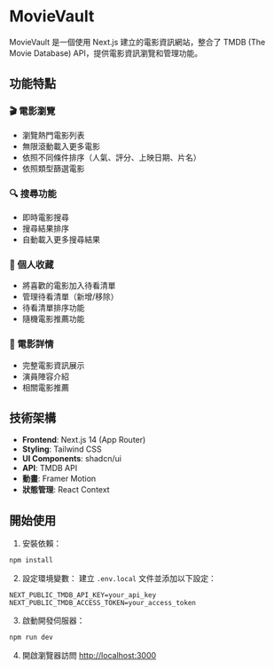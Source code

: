 # MovieVault

MovieVault 是一個使用 Next.js 建立的電影資訊網站，整合了 TMDB (The Movie Database) API，提供電影資訊瀏覽和管理功能。

## 功能特點

### 🎬 電影瀏覽

- 瀏覽熱門電影列表
- 無限滾動載入更多電影
- 依照不同條件排序（人氣、評分、上映日期、片名）
- 依照類型篩選電影

### 🔍 搜尋功能

- 即時電影搜尋
- 搜尋結果排序
- 自動載入更多搜尋結果

### 📌 個人收藏

- 將喜歡的電影加入待看清單
- 管理待看清單（新增/移除）
- 待看清單排序功能
- 隨機電影推薦功能

### 🎯 電影詳情

- 完整電影資訊展示
- 演員陣容介紹
- 相關電影推薦

## 技術架構

- **Frontend**: Next.js 14 (App Router)
- **Styling**: Tailwind CSS
- **UI Components**: shadcn/ui
- **API**: TMDB API
- **動畫**: Framer Motion
- **狀態管理**: React Context

## 開始使用

1. 安裝依賴：

```bash
npm install
```

2. 設定環境變數：
   建立 `.env.local` 文件並添加以下設定：

```env
NEXT_PUBLIC_TMDB_API_KEY=your_api_key
NEXT_PUBLIC_TMDB_ACCESS_TOKEN=your_access_token
```

3. 啟動開發伺服器：

```bash
npm run dev
```

4. 開啟瀏覽器訪問 [http://localhost:3000](http://localhost:3000)
